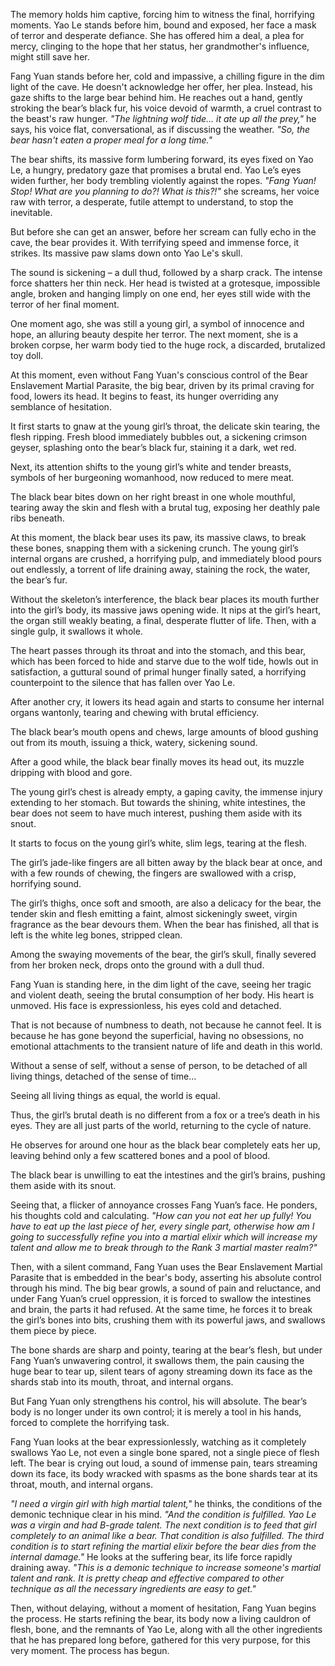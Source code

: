 The memory holds him captive, forcing him to witness the final, horrifying moments. Yao Le stands before him, bound and exposed, her face a mask of terror and desperate defiance. She has offered him a deal, a plea for mercy, clinging to the hope that her status, her grandmother's influence, might still save her.

Fang Yuan stands before her, cold and impassive, a chilling figure in the dim light of the cave. He doesn't acknowledge her offer, her plea. Instead, his gaze shifts to the large bear behind him. He reaches out a hand, gently stroking the bear’s black fur, his voice devoid of warmth, a cruel contrast to the beast's raw hunger. _"The lightning wolf tide… it ate up all the prey,"_ he says, his voice flat, conversational, as if discussing the weather. _"So, the bear hasn't eaten a proper meal for a long time."_

The bear shifts, its massive form lumbering forward, its eyes fixed on Yao Le, a hungry, predatory gaze that promises a brutal end. Yao Le’s eyes widen further, her body trembling violently against the ropes. _"Fang Yuan! Stop! What are you planning to do?! What is this?!"_ she screams, her voice raw with terror, a desperate, futile attempt to understand, to stop the inevitable.

But before she can get an answer, before her scream can fully echo in the cave, the bear provides it. With terrifying speed and immense force, it strikes. Its massive paw slams down onto Yao Le's skull.

The sound is sickening – a dull thud, followed by a sharp crack. The intense force shatters her thin neck. Her head is twisted at a grotesque, impossible angle, broken and hanging limply on one end, her eyes still wide with the terror of her final moment.

One moment ago, she was still a young girl, a symbol of innocence and hope, an alluring beauty despite her terror. The next moment, she is a broken corpse, her warm body tied to the huge rock, a discarded, brutalized toy doll.

At this moment, even without Fang Yuan's conscious control of the Bear Enslavement Martial Parasite, the big bear, driven by its primal craving for food, lowers its head. It begins to feast, its hunger overriding any semblance of hesitation.

It first starts to gnaw at the young girl’s throat, the delicate skin tearing, the flesh ripping. Fresh blood immediately bubbles out, a sickening crimson geyser, splashing onto the bear’s black fur, staining it a dark, wet red.

Next, its attention shifts to the young girl’s white and tender breasts, symbols of her burgeoning womanhood, now reduced to mere meat.

The black bear bites down on her right breast in one whole mouthful, tearing away the skin and flesh with a brutal tug, exposing her deathly pale ribs beneath.

At this moment, the black bear uses its paw, its massive claws, to break these bones, snapping them with a sickening crunch. The young girl’s internal organs are crushed, a horrifying pulp, and immediately blood pours out endlessly, a torrent of life draining away, staining the rock, the water, the bear’s fur.

Without the skeleton’s interference, the black bear places its mouth further into the girl’s body, its massive jaws opening wide. It nips at the girl’s heart, the organ still weakly beating, a final, desperate flutter of life. Then, with a single gulp, it swallows it whole.

The heart passes through its throat and into the stomach, and this bear, which has been forced to hide and starve due to the wolf tide, howls out in satisfaction, a guttural sound of primal hunger finally sated, a horrifying counterpoint to the silence that has fallen over Yao Le.

After another cry, it lowers its head again and starts to consume her internal organs wantonly, tearing and chewing with brutal efficiency.

The black bear’s mouth opens and chews, large amounts of blood gushing out from its mouth, issuing a thick, watery, sickening sound.

After a good while, the black bear finally moves its head out, its muzzle dripping with blood and gore.

The young girl’s chest is already empty, a gaping cavity, the immense injury extending to her stomach. But towards the shining, white intestines, the bear does not seem to have much interest, pushing them aside with its snout.

It starts to focus on the young girl’s white, slim legs, tearing at the flesh.

The girl’s jade-like fingers are all bitten away by the black bear at once, and with a few rounds of chewing, the fingers are swallowed with a crisp, horrifying sound.

The girl’s thighs, once soft and smooth, are also a delicacy for the bear, the tender skin and flesh emitting a faint, almost sickeningly sweet, virgin fragrance as the bear devours them. When the bear has finished, all that is left is the white leg bones, stripped clean.

Among the swaying movements of the bear, the girl’s skull, finally severed from her broken neck, drops onto the ground with a dull thud.

Fang Yuan is standing here, in the dim light of the cave, seeing her tragic and violent death, seeing the brutal consumption of her body. His heart is unmoved. His face is expressionless, his eyes cold and detached.

That is not because of numbness to death, not because he cannot feel. It is because he has gone beyond the superficial, having no obsessions, no emotional attachments to the transient nature of life and death in this world.

Without a sense of self, without a sense of person, to be detached of all living things, detached of the sense of time…

Seeing all living things as equal, the world is equal.

Thus, the girl’s brutal death is no different from a fox or a tree’s death in his eyes. They are all just parts of the world, returning to the cycle of nature.

He observes for around one hour as the black bear completely eats her up, leaving behind only a few scattered bones and a pool of blood.

The black bear is unwilling to eat the intestines and the girl’s brains, pushing them aside with its snout.

Seeing that, a flicker of annoyance crosses Fang Yuan’s face. He ponders, his thoughts cold and calculating. _"How can you not eat her up fully! You have to eat up the last piece of her, every single part, otherwise how am I going to successfully refine you into a martial elixir which will increase my talent and allow me to break through to the Rank 3 martial master realm?"_

Then, with a silent command, Fang Yuan uses the Bear Enslavement Martial Parasite that is embedded in the bear's body, asserting his absolute control through his mind. The big bear growls, a sound of pain and reluctance, and under Fang Yuan’s cruel oppression, it is forced to swallow the intestines and brain, the parts it had refused. At the same time, he forces it to break the girl’s bones into bits, crushing them with its powerful jaws, and swallows them piece by piece.

The bone shards are sharp and pointy, tearing at the bear’s flesh, but under Fang Yuan’s unwavering control, it swallows them, the pain causing the huge bear to tear up, silent tears of agony streaming down its face as the shards stab into its mouth, throat, and internal organs.

But Fang Yuan only strengthens his control, his will absolute. The bear’s body is no longer under its own control; it is merely a tool in his hands, forced to complete the horrifying task.

Fang Yuan looks at the bear expressionlessly, watching as it completely swallows Yao Le, not even a single bone spared, not a single piece of flesh left. The bear is crying out loud, a sound of immense pain, tears streaming down its face, its body wracked with spasms as the bone shards tear at its throat, mouth, and internal organs.

_"I need a virgin girl with high martial talent,"_ he thinks, the conditions of the demonic technique clear in his mind. _"And the condition is fulfilled. Yao Le was a virgin and had B-grade talent. The next condition is to feed that girl completely to an animal like a bear. That condition is also fulfilled. The third condition is to start refining the martial elixir before the bear dies from the internal damage."_ He looks at the suffering bear, its life force rapidly draining away. _"This is a demonic technique to increase someone's martial talent and rank. It is pretty cheap and effective compared to other technique as all the necessary ingredients are easy to get."_

Then, without delaying, without a moment of hesitation, Fang Yuan begins the process. He starts refining the bear, its body now a living cauldron of flesh, bone, and the remnants of Yao Le, along with all the other ingredients that he has prepared long before, gathered for this very purpose, for this very moment. The process has begun.
